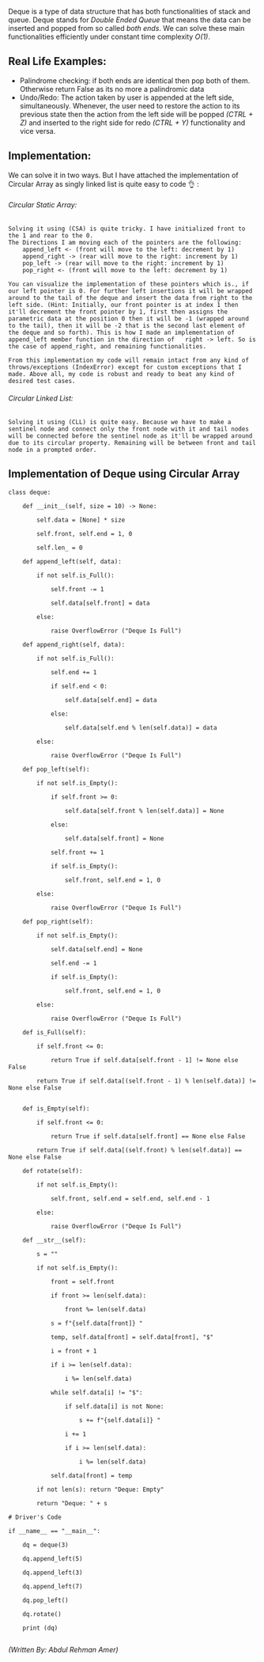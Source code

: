 Deque is a type of data structure that has both functionalities of stack and queue. Deque stands for *Double Ended Queue* that means the data can be inserted and popped from so called *both ends*. We can solve these main functionalities efficiently under constant time complexity *O(1)*.  

## Real Life Examples:
- Palindrome checking: if both ends are identical then pop both of them. Otherwise return False as its no more a palindromic data
- Undo/Redo: The action taken by user is appended at the left side, simultaneously. Whenever, the user need to restore the action to its previous state then the action from the left side will be popped *(CTRL + Z)* and inserted to the right side for redo *(CTRL + Y)* functionality and vice versa.

## Implementation:

We can solve it in two ways. But I have attached the implementation of Circular Array as singly linked list is quite easy to code 👌 :
###### Circular Static Array:
	Solving it using (CSA) is quite tricky. I have initialized front to the 1 and rear to the 0.
	The Directions I am moving each of the pointers are the following:
		append_left <- (front will move to the left: decrement by 1)
		append_right -> (rear will move to the right: increment by 1)
		pop_left -> (rear will move to the right: increment by 1)
		pop_right <- (front will move to the left: decrement by 1)
		
	You can visualize the implementation of these pointers which is., if our left pointer is 0. For further left insertions it will be wrapped around to the tail of the deque and insert the data from right to the left side. (Hint: Initially, our front pointer is at index 1 then it'll decrement the front pointer by 1, first then assigns the parametric data at the position 0 then it will be -1 (wrapped around to the tail), then it will be -2 that is the second last element of the deque and so forth). This is how I made an implementation of append_left member function in the direction of   right -> left. So is the case of append_right, and remaining functionalities. 
	
	From this implementation my code will remain intact from any kind of throws/exceptions (IndexError) except for custom exceptions that I made. Above all, my code is robust and ready to beat any kind of desired test cases.
	
###### Circular Linked List:
	Solving it using (CLL) is quite easy. Because we have to make a sentinel node and connect only the front node with it and tail nodes will be connected before the sentinel node as it'll be wrapped around due to its circular property. Remaining will be between front and tail node in a prompted order. 

## Implementation of Deque using Circular Array

```
class deque:

    def __init__(self, size = 10) -> None:

        self.data = [None] * size

        self.front, self.end = 1, 0

        self.len_ = 0

    def append_left(self, data):

        if not self.is_Full():

            self.front -= 1

            self.data[self.front] = data

        else:

            raise OverflowError ("Deque Is Full")

    def append_right(self, data):

        if not self.is_Full():

            self.end += 1

            if self.end < 0:

                self.data[self.end] = data

            else:

                self.data[self.end % len(self.data)] = data

        else:

            raise OverflowError ("Deque Is Full")

    def pop_left(self):

        if not self.is_Empty():

            if self.front >= 0:

                self.data[self.front % len(self.data)] = None

            else:

                self.data[self.front] = None

            self.front += 1

            if self.is_Empty():

                self.front, self.end = 1, 0

        else:

            raise OverflowError ("Deque Is Full")

    def pop_right(self):

        if not self.is_Empty():

            self.data[self.end] = None

            self.end -= 1

            if self.is_Empty():

                self.front, self.end = 1, 0

        else:

            raise OverflowError ("Deque Is Full")

    def is_Full(self):

        if self.front <= 0:

            return True if self.data[self.front - 1] != None else False

        return True if self.data[(self.front - 1) % len(self.data)] != None else False


    def is_Empty(self):

        if self.front <= 0:

            return True if self.data[self.front] == None else False

        return True if self.data[(self.front) % len(self.data)] == None else False

    def rotate(self):

        if not self.is_Empty():

            self.front, self.end = self.end, self.end - 1

        else:

            raise OverflowError ("Deque Is Full")

    def __str__(self):

        s = ""

        if not self.is_Empty():

            front = self.front

            if front >= len(self.data):

                front %= len(self.data)

            s = f"{self.data[front]} "

            temp, self.data[front] = self.data[front], "$"

            i = front + 1

            if i >= len(self.data):

                i %= len(self.data)

            while self.data[i] != "$":

                if self.data[i] is not None:

                    s += f"{self.data[i]} "

                i += 1

                if i >= len(self.data):

                    i %= len(self.data)

            self.data[front] = temp

        if not len(s): return "Deque: Empty"

        return "Deque: " + s

# Driver's Code

if __name__ == "__main__":

    dq = deque(3)

    dq.append_left(5)

    dq.append_left(3)

    dq.append_left(7)

    dq.pop_left()

    dq.rotate()

    print (dq)
    
```

*(Written By: Abdul Rehman Amer)*
